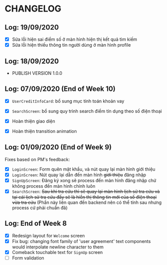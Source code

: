 # CHANGELOG 

## Log: 19/09/2020

- [x] Sửa lỗi hiện sai điểm số ở màn hình hiện thị kết quả tìm kiếm
- [x] Sửa lỗi hiện thiếu thông tin người dùng ở màn hình profile

## Log: 18/09/2020

- PUBLISH VERSION 1.0.0

## Log: 07/09/2020 (End of Week 10)

- [x] `UserCreditInfoCard`: bổ sung mục tính toán khoản vay
- [x] `SearchScreen`: bổ sung quy trình search điểm tín dụng theo số điện thoại
- [x] Hoàn thiện giao diện
- [x] Hoàn thiện transition animation


## Log: 01/09/2020 (End of Week 9)

Fixes based on PM's feedback:

- [x] `LoginScreen`: Form quên mật khẩu, và nút quay lại màn hình giới thiệu
- [x] `LoginScreen`: Nút quay lại dẫn đến màn hình <s>giới thiệu</s> đăng nhập
- [x] `SignUpScreen`: Đăng ký xong sẽ process đến màn hình đăng nhập chứ không process đến màn hình chính luôn
- [x] `SearchScreen`: <s>Sau khi tra cứu thì sẽ quay lại màn hình lịch sử tra cứu và tại cái lịch sử tra cứu đấy sẽ là hiển thị thông tin mới của số điện thoại vừa tra cứu</s> (Phần này liên quan đến backend nên có thể tính sau nhưng process cứ phải chuẩn đã)

## Log: End of Week 8

- [x] Redesign layout for `Welcome` screen
- [x] Fix bug: changing font family of 'user agreement' text components would interpolate newline character to them
- [x] Comeback touchable text for `SignUp` screen
- [ ] Form validation